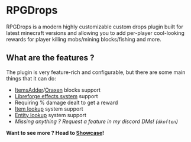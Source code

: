 # RPGDrops

RPGDrops is a modern highly customizable custom drops plugin built for latest minecraft versions and allowing you to 
add per-player cool-looking rewards for player killing mobs/mining blocks/fishing and more.

## What are the features ?

The plugin is very feature-rich and configurable, but there are some main things that it can do:

* [ItemsAdder](https://itemsadder.devs.beer/)/[Oraxen](https://oraxen.com/) blocks support
* [Libreforge effects system](https://plugins.auxilor.io/effects/configuring-an-effect) support
* Requiring % damage dealt to get a reward
* [Item lookup](https://plugins.auxilor.io/all-plugins/the-item-lookup-system) system support
* [Entity lookup](https://plugins.auxilor.io/all-plugins/the-entity-lookup-system) system support
* *Missing anything ? Request a feature in my discord DMs! (`dkoften`)*

**Want to see more ? Head to [Showcase](Showcase.md)!**

